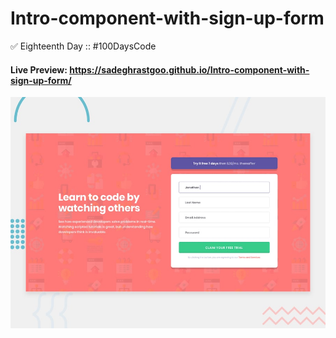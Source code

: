 # Intro-component-with-sign-up-form
✅ Eighteenth Day :: #100DaysCode

#### Live Preview: https://sadeghrastgoo.github.io/Intro-component-with-sign-up-form/

<img src="design/desktop-preview.jpg" />
